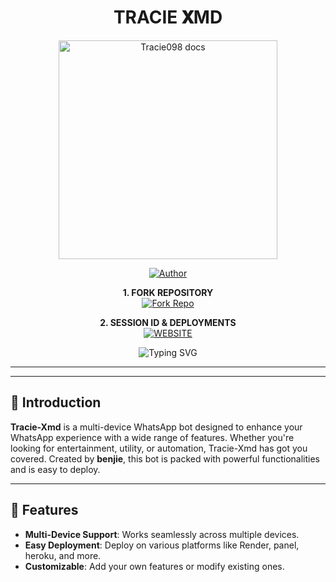 <h1 align="center"> TRACIE 𝐗MD </h1>

<p align="center">
  <a href="https://github.com/Tracie098/traciexmd">
    <img alt="Tracie098 docs" height="350" src="https://i.ibb.co/nqsRcKDB/Xploader4.jpg">
  </a>
</p>
    
</a>
</p>
<p align="center">
<a href="https://github.com/Tracie098"><img title="Author" src="https://img.shields.io/badge/Tracie-darkgreen?style=for-the-badge&logo=whatsapp"></a>
<p/>

<p align="center">
    <strong>1. FORK REPOSITORY</strong>
  <br>
    <a href="https://github.com/Tracie098/Tracie-xmd/fork" target="_blank">
        <img alt="Fork Repo" src="https://img.shields.io/badge/Fork%20Repo-100000?style=for-the-badge&logo=scan&logoColor=white&labelColor=darkgreen&color=darkgreen"/>
    </a>
</p>

<p align="center">
    <strong>2. SESSION ID & DEPLOYMENTS</strong>
    <br>
    <a href="https://www.cypherx.space/" target="_blank">
        <img alt="WEBSITE" src="https://img.shields.io/badge/Let%27s_Go-100000?style=for-the-badge&logo=scan&logoColor=white&labelColor=darkred&color=darkred"/>
    </a>
</p>
<div align="center">
  <img src="https://readme-typing-svg.demolab.com?font=Fira+Code&size=25&duration=3000&pause=1000&color=FF69B4&center=true&vCenter=true&width=800&height=50&lines=THE+MOST+ADVANCED+MULTI-DEVICE+WHATSAPP+BOT;PACKED+WITH+200%2B+AMAZING+FEATURES;EASY+TO+DEPLOY+AND+USE;CREATED+BY+benjie" alt="Typing SVG" />
</div>

---
---

## 📝 **Introduction**
**Tracie-Xmd** is a multi-device WhatsApp bot designed to enhance your WhatsApp experience with a wide range of features. Whether you're looking for entertainment, utility, or automation, Tracie-Xmd has got you covered. Created by **benjie**, this bot is packed with powerful functionalities and is easy to deploy.

---

## 🚀 **Features**
- **Multi-Device Support**: Works seamlessly across multiple devices.
- **Easy Deployment**: Deploy on various platforms like Render, panel, heroku, and more.
- **Customizable**: Add your own features or modify existing ones.
